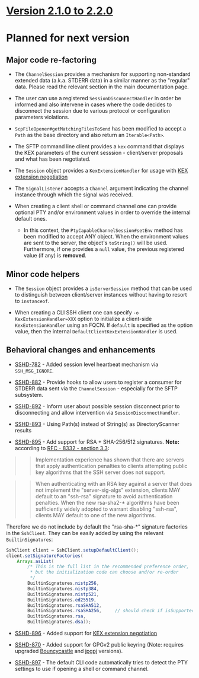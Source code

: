 # [Version 2.1.0 to 2.2.0](./docs/changes/2.2.0.md)

# Planned for next version

## Major code re-factoring

* The `ChannelSession` provides a mechanism for supporting non-standard extended data (a.k.a. STDERR data)
in a similar manner as the "regular" data. Please read the relevant section in the main documentation page.

* The user can use a registered `SessionDisconnectHandler` in order be informed and also intervene in cases
where the code decides to disconnect the session due to various protocol or configuration parameters violations.

* `ScpFileOpener#getMatchingFilesToSend` has been modified to accept a `Path` as the base directory
and also return an `Iterable<Path>`.

* The SFTP command line client provides a `kex` command that displays the KEX parameters of the
current sesssion - client/server proposals and what has been negotiated.

* The `Session` object provides a `KexExtensionHandler` for usage with [KEX extension negotiation](https://tools.wordtothewise.com/rfc/rfc8308)

* The `SignalListener` accepts a `Channel` argument indicating the channel instance through which the signal was received.

* When creating a client shell or command channel one can provide optional PTY and/or environment values in order
to override the internal default ones.

    * In this context, the `PtyCapableChannelSession#setEnv` method has been modified to accept ANY object.
    When the environment values are sent to the server, the object's `toString()` will be used. Furthermore,
    if one provides a `null` value, the previous registered value (if any) is **removed**.

## Minor code helpers

* The `Session` object provides a `isServerSession` method that can be used to distinguish between
client/server instances without having to resort to `instanceof`.

* When creating a CLI SSH client one can specify `-o KexExtensionHandler=XXX` option to initialize
a client-side `KexExtensionHandler` using an FQCN. If `default` is specified as the option value,
then the internal `DefaultClientKexExtensionHandler` is used.

## Behavioral changes and enhancements

* [SSHD-782](https://issues.apache.org/jira/browse/SSHD-882) - Added session level heartbeat mechanism via `SSH_MSG_IGNORE`.

* [SSHD-882](https://issues.apache.org/jira/browse/SSHD-882) - Provide hooks to allow users to register a consumer
for STDERR data sent via the `ChannelSession` - especially for the SFTP subsystem.

* [SSHD-892](https://issues.apache.org/jira/browse/SSHD-882) - Inform user about possible session disconnect prior
to disconnecting and allow intervention via `SessionDisconnectHandler`.

* [SSHD-893](https://issues.apache.org/jira/browse/SSHD-893) - Using Path(s) instead of String(s) as DirectoryScanner results

* [SSHD-895](https://issues.apache.org/jira/browse/SSHD-895) - Add support for RSA + SHA-256/512 signatures. **Note:** according
to [RFC - 8332 - section 3.3](https://tools.ietf.org/html/rfc8332#section-3.3):

>> Implementation experience has shown that there are servers that apply
>> authentication penalties to clients attempting public key algorithms
>> that the SSH server does not support.

>> When authenticating with an RSA key against a server that does not
>> implement the "server-sig-algs" extension, clients MAY default to an
>> "ssh-rsa" signature to avoid authentication penalties.  When the new
>> rsa-sha2-* algorithms have been sufficiently widely adopted to
>> warrant disabling "ssh-rsa", clients MAY default to one of the new
>> algorithms.

Therefore we do not include by default the "rsa-sha-*" signature factories in the `SshClient`. They can
be easily added by using the relevant `BuiltinSignatures`:

```java
SshClient client = SshClient.setupDefaultClient();
client.setSignatureFactories(
    Arrays.asList(
        /* This is the full list in the recommended preference order,
         * but the initialization code can choose and/or re-order
         */
        BuiltinSignatures.nistp256,
        BuiltinSignatures.nistp384,
        BuiltinSignatures.nistp521,
        BuiltinSignatures.ed25519,
        BuiltinSignatures.rsaSHA512,
        BuiltinSignatures.rsaSHA256,     // should check if isSupported since not required by default for Java 8
        BuiltinSignatures.rsa,
        BuiltinSignatures.dsa));
```

* [SSHD-896](https://issues.apache.org/jira/browse/SSHD-896) - Added support for [KEX extension negotiation](https://tools.ietf.org/html/rfc8308)

* [SSHD-870](https://issues.apache.org/jira/browse/SSHD-896) - Added support for GPGv2 public keyring (Note: requires upgraded
[Bouncycastle](https://mvnrepository.com/artifact/org.bouncycastle/bcpg-jdk15on/1.61) and [jpgpj](https://mvnrepository.com/artifact/org.c02e.jpgpj/jpgpj/0.6.1) versions).

* [SSHD-897](https://issues.apache.org/jira/browse/SSHD-897) - The default CLI code automatically tries to detect the PTY settings to use
if opening a shell or command channel.
